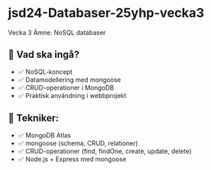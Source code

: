 # jsd24-Databaser-25yhp-vecka3
Vecka 3 Ämne: NoSQL databaser

## 📌 Vad ska ingå?
* ✅ NoSQL-koncept
* ✅ Datamodellering med mongoose
* ✅ CRUD-operationer i MongoDB
* ✅ Praktisk användning i webbprojekt

## 📌 Tekniker:
* ✅ MongoDB Atlas
* ✅ mongoose (schema, CRUD, relationer)
* ✅ CRUD-operationer (find, findOne, create, update, delete)
* ✅ Node.js + Express med mongoose
